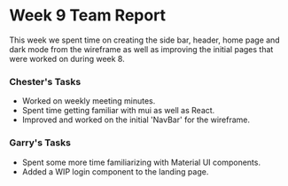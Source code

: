 # Week 9 Team Report

This week we spent time on creating the side bar, header, home page and dark mode from the wireframe as well as improving the initial pages that were worked on during week 8.

### Chester's Tasks

- Worked on weekly meeting minutes.
- Spent time getting familiar with mui as well as React.
- Improved and worked on the initial 'NavBar' for the wireframe.

### Garry's Tasks

- Spent some more time familiarizing with Material UI components.
- Added a WIP login component to the landing page.